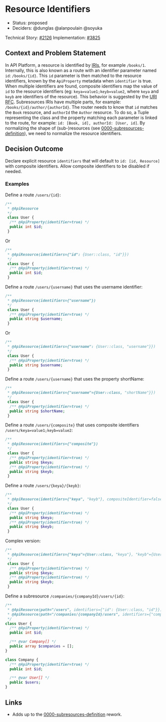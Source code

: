 # Resource Identifiers

* Status: proposed
* Deciders: @dunglas @alanpoulain @soyuka

Technical Story: [#2126][pull/2126]
Implementation: [#3825][pull/3825]

## Context and Problem Statement

In API Platform, a resource is identified by [IRIs][rfc/IRI], for example `/books/1`. Internally, this is also known as a route with an identifier parameter named `id`: `/books/{id}`. This `id` parameter is then matched to the resource identifiers, known by the `ApiProperty` metadata when `identifier` is true. When multiple identifiers are found, composite identifiers map the value of `id` to the resource identifiers (eg: `keya=value1;keyb=value2`, where `keya` and `keyb` are identifiers of the resource). This behavior is suggested by the [URI RFC][rfc/URI].
Subresources IRIs have multiple parts, for example: `/books/{id}/author/{authorId}`. The router needs to know that `id` matches the `Book` resource, and `authorId` the `Author` resource. To do so, a Tuple representing the class and the property matching each parameter is linked to the route, for example: `id: [Book, id], authorId: [User, id]`.
By normalizing the shape of (sub-)resources (see [0000-subresources-definition][0000-subresources-definition]), we need to normalize the resource identifiers.

## Decision Outcome

Declare explicit resource `identifiers` that will default to `id: [id, Resource]` with composite identifiers. Allow composite identifiers to be disabled if needed.

### Examples

Define a route `/users/{id}`:

```php
/**
 * @ApiResource
 */
 class User {
  /** @ApiProperty(identifier=true) */
  public int $id;
 }
```

Or 

```php
/**
 * @ApiResource(identifiers={"id": {User::class, "id"}})
 */
 class User {
  /** @ApiProperty(identifier=true) */
  public int $id;
 }
```

Define a route `/users/{username}` that uses the username identifier:

```php
/**
 * @ApiResource(identifiers={"username"})
 */
 class User {
  /** @ApiProperty(identifier=true) */
  public string $username;
 }
```

Or

```php
/**
 * @ApiResource(identifiers={"username": {User::class, "username"}})
 */
 class User {
  /** @ApiProperty(identifier=true) */
  public string $username;
 }
```

Define a route `/users/{username}` that uses the property shortName:

```php
/**
 * @ApiResource(identifiers={"username"={User::class, "shortName"}})
 */
 class User {
  /** @ApiProperty(identifier=true) */
  public string $shortName;
 }
```

Define a route `/users/{composite}` that uses composite identifiers `/users/keya=value1;keyb=value2`:

```php
/**
 * @ApiResource(identifiers={"composite"})
 */
 class User {
  /** @ApiProperty(identifier=true) */
  public string $keya;
  /** @ApiProperty(identifier=true) */
  public string $keyb;
 }
```

Define a route `/users/{keya}/{keyb}`:

```php
/**
 * @ApiResource(identifiers={"keya", "keyb"}, compositeIdentifier=false)
 */
 class User {
  /** @ApiProperty(identifier=true) */
  public string $keya;
  /** @ApiProperty(identifier=true) */
  public string $keyb;
 }
```

Complex version: 

```php
/**
 * @ApiResource(identifiers={"keya"={User::class, "keya"}, "keyb"={User::class, "keyb"}}, compositeIdentifier=false)
 */
 class User {
  /** @ApiProperty(identifier=true) */
  public string $keya;
  /** @ApiProperty(identifier=true) */
  public string $keyb;
 }
```

Define a subresource `/companies/{companyId}/users/{id}`: 

```php
/**
 * @ApiResource(path="/users", identifiers={"id": {User::class, "id"}})
 * @ApiResource(path="/companies/{companyId}/users", identifiers={"companyId": {Company::class, "id"}, "id": {User::class, "id"}})
 */
class User {
  /** @ApiProperty(identifier=true) */
  public int $id;

  /** @var Company[] */
  public array $companies = [];
}

class Company {
  /** @ApiProperty(identifier=true) */
  public int $id;

  /** @var User[] */
  public $users;
}
```

## Links 

* Adds up to the [0000-subresources-definition][0000-subresources-definition] rework.

[0000-subresources-definition]: ./0000-subresources-definition "Subresources definition"
[pull/2126]: https://github.com/api-platform/core/pull/2126 "Ability to specify identifier property of custom item operations"
[pull/3825]: https://github.com/api-platform/core/pull/3825 "Rework to improve and simplify identifiers management"
[rfc/IRI]: https://tools.ietf.org/html/rfc3987 "RFC3987"
[rfc/URI]: https://tools.ietf.org/html/rfc3986#section-3.3 "RFC 3986"
